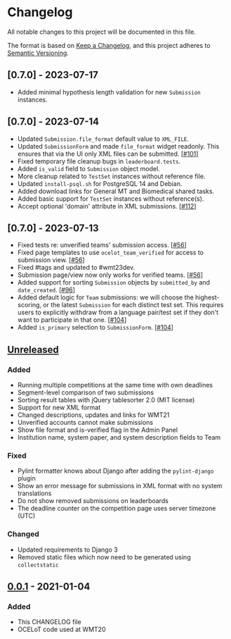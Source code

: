 # Changelog
All notable changes to this project will be documented in this file.

The format is based on [Keep a Changelog](https://keepachangelog.com/en/1.0.0/),
and this project adheres to [Semantic Versioning](https://semver.org/spec/v2.0.0.html).

## [0.7.0] - 2023-07-17
- Added minimal hypothesis length validation for new `Submission` instances.

## [0.7.0] - 2023-07-14
- Updated `Submission.file_format` default value to `XML_FILE`.
- Updated `SubmissionForm` and made `file_format` widget readonly. This ensures that via the UI only XML files can be submitted. [[#101](https://github.com/AppraiseDev/OCELoT/issues/101)]
- Fixed temporary file cleanup bugs in `leaderboard.tests`.
- Added `is_valid` field to `Submission` object model.
- More cleanup related to `TestSet` instances without reference file.
- Updated `install-psql.sh` for PostgreSQL 14 and Debian.
- Added download links for General MT and Biomedical shared tasks.
- Added basic support for `TestSet` instances without reference(s).
- Accept optional 'domain' attribute in XML submissions. [[#112](https://github.com/AppraiseDev/OCELoT/issues/112)]

## [0.7.0] - 2023-07-13
- Fixed tests re: unverified teams' submission access. [[#56](https://github.com/AppraiseDev/OCELoT/issues/56)]
- Fixed page templates to use `ocelot_team_verified` for access to submission view. [[#56](https://github.com/AppraiseDev/OCELoT/issues/56)]
- Fixed #tags and updated to #wmt23dev.
- Submission page/view now only works for verified teams. [[#56](https://github.com/AppraiseDev/OCELoT/issues/56)]
- Added support for sorting `Submission` objects by `submitted_by` and `date_created`. [[#96](https://github.com/AppraiseDev/OCELoT/issues/96)]
- Added default logic for `Team` submissions: we will choose the highest-scoring, or
  the latest `Submission` for each distinct test set. This requires users to explicitly
  withdraw from a language pair/test set if they don't want to participate in that one. [[#104](https://github.com/AppraiseDev/OCELoT/issues/104)]
- Added `is_primary` selection to `SubmissionForm`. [[#104](https://github.com/AppraiseDev/OCELoT/issues/104)]

## [Unreleased]

### Added
- Running multiple competitions at the same time with own deadlines
- Segment-level comparison of two submissions
- Sorting result tables with jQuery tablesorter 2.0 (MIT license)
- Support for new XML format
- Changed descriptions, updates and links for WMT21
- Unverified accounts cannot make submissions
- Show file format and is-verified flag in the Admin Panel
- Institution name, system paper, and system description fields to Team

### Fixed
- Pylint formatter knows about Django after adding the `pylint-django` plugin
- Show an error message for submissions in XML format with no system translations
- Do not show removed submissions on leaderboards
- The deadline counter on the competition page uses server timezone (UTC)

### Changed
- Updated requirements to Django 3
- Removed static files which now need to be generated using `collectstatic`

## [0.0.1] - 2021-01-04

### Added
- This CHANGELOG file
- OCELoT code used at WMT20

[Unreleased]: https://github.com/AppraiseDev/OCELoT/compare/v0.0.1...HEAD
[0.0.1]: https://github.com/AppraiseDev/OCELoT/releases/tag/v0.0.1
